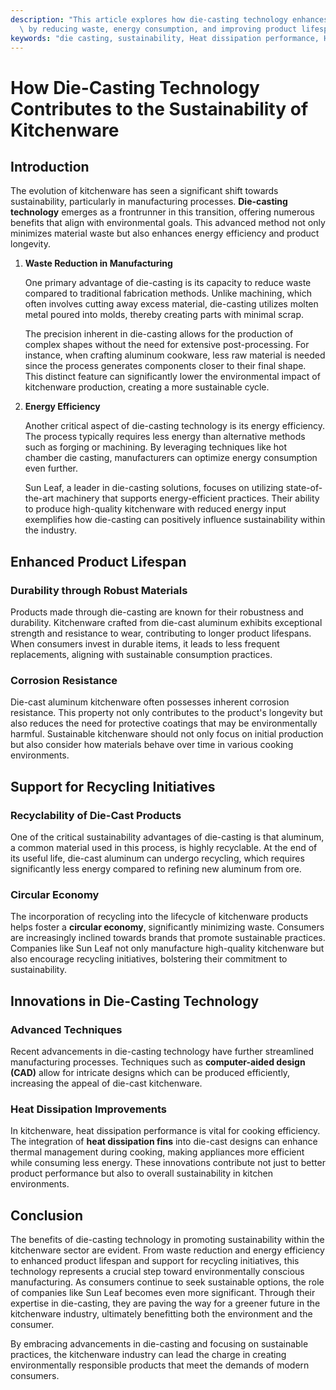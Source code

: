 ```yaml
---
description: "This article explores how die-casting technology enhances the sustainability of kitchenware\
  \ by reducing waste, energy consumption, and improving product lifespan."
keywords: "die casting, sustainability, Heat dissipation performance, Heat dissipation efficiency"
---
```

# How Die-Casting Technology Contributes to the Sustainability of Kitchenware

## Introduction

The evolution of kitchenware has seen a significant shift towards sustainability, particularly in manufacturing processes. **Die-casting technology** emerges as a frontrunner in this transition, offering numerous benefits that align with environmental goals. This advanced method not only minimizes material waste but also enhances energy efficiency and product longevity. 

1. **Waste Reduction in Manufacturing**

   One primary advantage of die-casting is its capacity to reduce waste compared to traditional fabrication methods. Unlike machining, which often involves cutting away excess material, die-casting utilizes molten metal poured into molds, thereby creating parts with minimal scrap. 

   The precision inherent in die-casting allows for the production of complex shapes without the need for extensive post-processing. For instance, when crafting aluminum cookware, less raw material is needed since the process generates components closer to their final shape. This distinct feature can significantly lower the environmental impact of kitchenware production, creating a more sustainable cycle.

2. **Energy Efficiency**

   Another critical aspect of die-casting technology is its energy efficiency. The process typically requires less energy than alternative methods such as forging or machining. By leveraging techniques like hot chamber die casting, manufacturers can optimize energy consumption even further.

   Sun Leaf, a leader in die-casting solutions, focuses on utilizing state-of-the-art machinery that supports energy-efficient practices. Their ability to produce high-quality kitchenware with reduced energy input exemplifies how die-casting can positively influence sustainability within the industry.

## Enhanced Product Lifespan

### Durability through Robust Materials

Products made through die-casting are known for their robustness and durability. Kitchenware crafted from die-cast aluminum exhibits exceptional strength and resistance to wear, contributing to longer product lifespans. When consumers invest in durable items, it leads to less frequent replacements, aligning with sustainable consumption practices.

### Corrosion Resistance

Die-cast aluminum kitchenware often possesses inherent corrosion resistance. This property not only contributes to the product's longevity but also reduces the need for protective coatings that may be environmentally harmful. Sustainable kitchenware should not only focus on initial production but also consider how materials behave over time in various cooking environments.

## Support for Recycling Initiatives

### Recyclability of Die-Cast Products

One of the critical sustainability advantages of die-casting is that aluminum, a common material used in this process, is highly recyclable. At the end of its useful life, die-cast aluminum can undergo recycling, which requires significantly less energy compared to refining new aluminum from ore.

### Circular Economy

The incorporation of recycling into the lifecycle of kitchenware products helps foster a **circular economy**, significantly minimizing waste. Consumers are increasingly inclined towards brands that promote sustainable practices. Companies like Sun Leaf not only manufacture high-quality kitchenware but also encourage recycling initiatives, bolstering their commitment to sustainability.

## Innovations in Die-Casting Technology

### Advanced Techniques

Recent advancements in die-casting technology have further streamlined manufacturing processes. Techniques such as **computer-aided design (CAD)** allow for intricate designs which can be produced efficiently, increasing the appeal of die-cast kitchenware.

### Heat Dissipation Improvements

In kitchenware, heat dissipation performance is vital for cooking efficiency. The integration of **heat dissipation fins** into die-cast designs can enhance thermal management during cooking, making appliances more efficient while consuming less energy. These innovations contribute not just to better product performance but also to overall sustainability in kitchen environments.

## Conclusion

The benefits of die-casting technology in promoting sustainability within the kitchenware sector are evident. From waste reduction and energy efficiency to enhanced product lifespan and support for recycling initiatives, this technology represents a crucial step toward environmentally conscious manufacturing. As consumers continue to seek sustainable options, the role of companies like Sun Leaf becomes even more significant. Through their expertise in die-casting, they are paving the way for a greener future in the kitchenware industry, ultimately benefitting both the environment and the consumer.

By embracing advancements in die-casting and focusing on sustainable practices, the kitchenware industry can lead the charge in creating environmentally responsible products that meet the demands of modern consumers.
